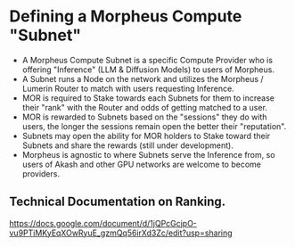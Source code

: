 # Defining a Morpheus Compute "Subnet"
- A Morpheus Compute Subnet is a specific Compute Provider who is offering "Inference" (LLM & Diffusion Models) to users of Morpheus. 
- A Subnet runs a Node on the network and utilizes the Morpheus / Lumerin Router to match with users requesting Inference. 
- MOR is required to Stake towards each Subnets for them to increase their "rank" with the Router and odds of getting matched to a user.
- MOR is rewarded to Subnets based on the "sessions" they do with users, the longer the sessions remain open the better their "reputation".
- Subnets may open the ability for MOR holders to Stake toward their Subnets and share the rewards (still under development).
- Morpheus is agnostic to where Subnets serve the Inference from, so users of Akash and other GPU networks are welcome to become providers.

## Technical Documentation on Ranking.
https://docs.google.com/document/d/1jQPcGcjpO-vu9PTiMKyEqXOwRyuE_gzmQq56irXd3Zc/edit?usp=sharing
